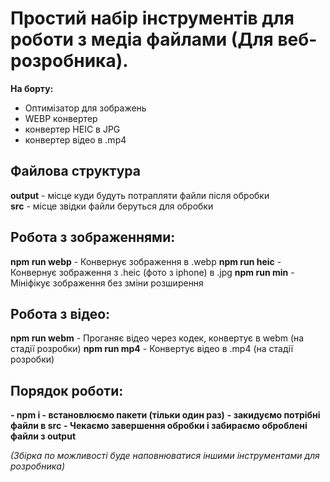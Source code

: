 # Простий набір інструментів для роботи з медіа файлами (Для веб-розробника).

**На борту:**
+ Оптимізатор для зображень
+ WEBP конвертер
+ конвертер HEIC в JPG
+ конвертер відео в .mp4

## Файлова структура ##
 
**output** - місце куди будуть потрапляти файли після обробки  
**src** - місце звідки файли беруться для обробки

## Робота з зображеннями: ##
**npm run webp** - Конвернує зображення в .webp
**npm run heic** - Конвернує зображення з .heic (фото з iphone) в .jpg
**npm run min**  - Мініфікує зображення без зміни розширення

## Робота з відео: ##
**npm run webm** - Проганяє відео через кодек, конвертує в webm (на стадії розробки)
**npm run mp4** - Конвертує відео в .mp4 (на стадії розробки)

## Порядок роботи: ##
**- npm i - встановлюємо пакети (тільки один раз)** 
**- закидуємо потрібні файли в src** 
**- Чекаємо завершення обробки і забираємо оброблені файли з output** 

_(Збірка по можливості буде наповнюватися іншими інструментами для розробника)_
